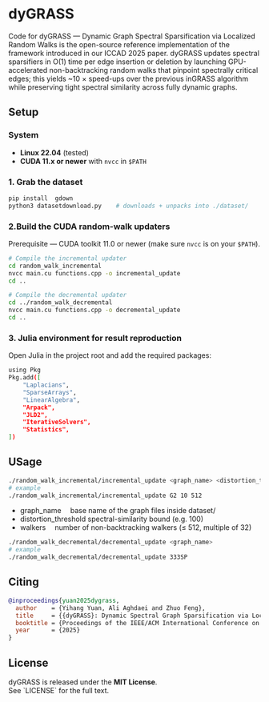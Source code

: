 # dyGRASS

Code for dyGRASS — Dynamic Graph Spectral Sparsification via Localized Random Walks is the open-source reference implementation of the framework introduced in our ICCAD 2025 paper. dyGRASS updates spectral sparsifiers in O(1) time per edge insertion or deletion by launching GPU-accelerated non-backtracking random walks that pinpoint spectrally critical edges; this yields ~10 × speed-ups over the previous inGRASS algorithm while preserving tight spectral similarity across fully dynamic graphs.

## Setup

### System
* **Linux 22.04** (tested)  
* **CUDA 11.x or newer** with `nvcc` in `$PATH`

### 1. Grab the dataset
```bash
pip install  gdown         
python3 datasetdownload.py    # downloads + unpacks into ./dataset/     
```

### 2.Build the CUDA random-walk updaters

Prerequisite — CUDA toolkit 11.0 or newer (make sure `nvcc` is on your `$PATH`).

```bash
# Compile the incremental updater
cd random_walk_incremental
nvcc main.cu functions.cpp -o incremental_update
cd ..

# Compile the decremental updater
cd ../random_walk_decremental
nvcc main.cu functions.cpp -o decremental_update
cd ..
```
### 3. Julia environment for result reproduction
Open Julia in the project root and add the required packages:
```bash
using Pkg
Pkg.add([
    "Laplacians",
    "SparseArrays",
    "LinearAlgebra",
    "Arpack",
    "JLD2",
    "IterativeSolvers",
    "Statistics",
])
```

## USage

```bash
./random_walk_incremental/incremental_update <graph_name> <distortion_threshold> <#walkers>
# example
./random_walk_incremental/incremental_update G2 10 512
```
- graph_name  base name of the graph files inside dataset/
- distortion_threshold spectral-similarity bound (e.g. 100)
- walkers  number of non-backtracking walkers (≤ 512, multiple of 32)


```bash
./random_walk_decremental/decremental_update <graph_name>
# example
./random_walk_decremental/decremental_update 333SP
```

## Citing


```bibtex
@inproceedings{yuan2025dygrass,
  author    = {Yihang Yuan, Ali Aghdaei and Zhuo Feng},
  title     = {{dyGRASS}: Dynamic Spectral Graph Sparsification via Localized Random Walks on GPUs},
  booktitle = {Proceedings of the IEEE/ACM International Conference on Computer-Aided Design (ICCAD)},
  year      = {2025}
}
```

## License

dyGRASS is released under the **MIT License**.  
See \`LICENSE\` for the full text.